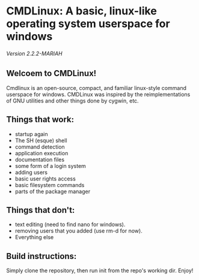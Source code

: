 # CMDLinux: A basic, linux-like operating system userspace for windows
###### Version 2.2.2-MARIAH
## Welcoem to CMDLinux!
Cmdlinux is an open-source, compact, and familiar linux-style command userspace for windows.
CMDLinux was inspired by the reimplementations of GNU utilities and other things done by cygwin, etc.
## Things that work:
* startup again
* The SH (esque) shell
* command detection
* application execution
* documentation files
* some form of a login system
* adding users
* basic user rights access
* basic filesystem commands
* parts of the package manager



## Things that don't:

* text editing (need to find nano for windows).
* removing users that you added (use rm-d for now).
* Everything else


## Build instructions:
Simply clone the repository, then run init from the repo's working dir.
Enjoy!